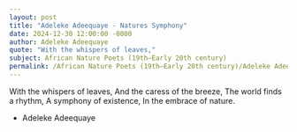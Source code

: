 ```yaml
---
layout: post
title: "Adeleke Adeequaye - Natures Symphony"
date: 2024-12-30 12:00:00 -0000
author: Adeleke Adeequaye
quote: "With the whispers of leaves,"
subject: African Nature Poets (19th–Early 20th century)
permalink: /African Nature Poets (19th–Early 20th century)/Adeleke Adeequaye/Adeleke Adeequaye - Natures Symphony
---
```


With the whispers of leaves,
And the caress of the breeze,
The world finds a rhythm,
A symphony of existence,
In the embrace of nature.

- Adeleke Adeequaye
